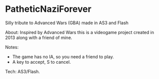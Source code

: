 # PatheticNaziForever
Silly tribute to Advanced Wars (GBA) made in AS3 and Flash

About:
Inspired by Advanced Wars this is a videogame project created in 2013 along with a friend of mine.

Notes: 
- The game has no IA, so you need a friend to play.
- A key to accept, S to cancel.

Tech:
AS3/Flash.

